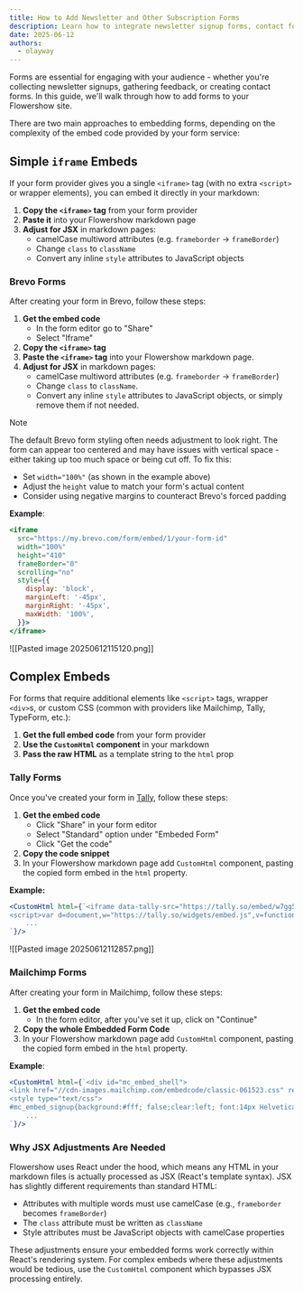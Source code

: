 ```yaml
---
title: How to Add Newsletter and Other Subscription Forms
description: Learn how to integrate newsletter signup forms, contact forms, and surveys into your Flowershow site
date: 2025-06-12
authors:
  - olayway
---
```


Forms are essential for engaging with your audience - whether you're collecting newsletter signups, gathering feedback, or creating contact forms. In this guide, we'll walk through how to add forms to your Flowershow site.

There are two main approaches to embedding forms, depending on the complexity of the embed code provided by your form service:

## Simple `iframe` Embeds

If your form provider gives you a single `<iframe>` tag (with no extra `<script>` or wrapper elements), you can embed it directly in your markdown:

1. **Copy the `<iframe>` tag** from your form provider
2. **Paste it** into your Flowershow markdown page
3. **Adjust for JSX** in markdown pages:
   - camelCase multiword attributes (e.g. `frameborder` -> `frameBorder`)
   - Change `class` to `className`
   - Convert any inline `style` attributes to JavaScript objects

### Brevo Forms

After creating your form in Brevo, follow these steps:

1. **Get the embed code**
   - In the form editor go to "Share"
   - Select "Iframe"
2. **Copy the `<iframe>` tag**
3. **Paste the `<iframe>` tag** into your Flowershow markdown page.
4. **Adjust for JSX** in markdown pages:
   - camelCase multiword attributes (e.g. `frameborder` -> `frameBorder`)
   - Change `class` to `className`.
   - Convert any inline `style` attributes to JavaScript objects, or simply remove them if not needed.

> [!note]
> The default Brevo form styling often needs adjustment to look right. The form can appear too centered and may have issues with vertical space - either taking up too much space or being cut off. To fix this:
> - Set `width="100%"` (as shown in the example above)
> - Adjust the `height` value to match your form's actual content
> - Consider using negative margins to counteract Brevo's forced padding

**Example**:
```jsx
<iframe
  src="https://my.brevo.com/form/embed/1/your-form-id"
  width="100%"
  height="410"
  frameBorder="0"
  scrolling="no"
  style={{
    display: 'block',
    marginLeft: '-45px',
    marginRight: '-45px',
    maxWidth: '100%',
  }}>
</iframe>
```

![[Pasted image 20250612115120.png]]

## Complex Embeds

For forms that require additional elements like `<script>` tags, wrapper `<div>`s, or custom CSS (common with providers like Mailchimp, Tally, TypeForm, etc.):

1. **Get the full embed code** from your form provider
2. **Use the `CustomHtml` component** in your markdown
3. **Pass the raw HTML** as a template string to the `html` prop

### Tally Forms

Once you've created your form in [Tally](http://tally.so/), follow these steps:

1. **Get the embed code**
   - Click "Share" in your form editor
   - Select "Standard" option under "Embeded Form"
   - Click "Get the code"
2. **Copy the code snippet**
3. In your Flowershow markdown page add `CustomHtml` component, pasting the copied form embed in the `html` property.

**Example:**
```jsx
<CustomHtml html={`<iframe data-tally-src="https://tally.so/embed/w7gg50?alignLeft=1&hideTitle=1&transparentBackground=1&dynamicHeight=1" loading="lazy" width="100%" height="229" frameborder="0" marginheight="0" marginwidth="0" title="Newsletter sign-up"></iframe>
<script>var d=document,w="https://tally.so/widgets/embed.js",v=function()
	...
`}/>
```

![[Pasted image 20250612112857.png]]
### Mailchimp Forms

After creating your form in Mailchimp, follow these steps:

1. **Get the embed code**
   - In the form editor, after you've set it up, click on "Continue"
2. **Copy the whole Embedded Form Code**
3. In your Flowershow markdown page add `CustomHtml` component, pasting the copied form embed in the `html` property.

**Example**:
```jsx
<CustomHtml html={`<div id="mc_embed_shell">
<link href="//cdn-images.mailchimp.com/embedcode/classic-061523.css" rel="stylesheet" type="text/css">
<style type="text/css">
#mc_embed_signup{background:#fff; false;clear:left; font:14px Helvetica,Arial,sans-serif; width: 600px;}
    ...
`}/>
```

### Why JSX Adjustments Are Needed

Flowershow uses React under the hood, which means any HTML in your markdown files is actually processed as JSX (React's template syntax). JSX has slightly different requirements than standard HTML:
- Attributes with multiple words must use camelCase (e.g., `frameborder` becomes `frameBorder`)
- The `class` attribute must be written as `className`
- Style attributes must be JavaScript objects with camelCase properties

These adjustments ensure your embedded forms work correctly within React's rendering system. For complex embeds where these adjustments would be tedious, use the `CustomHtml` component which bypasses JSX processing entirely.
